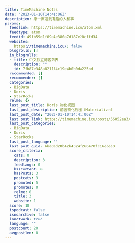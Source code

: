 ```yaml
---
title: TimeMachine Notes
date: "2023-01-10T14:41:06Z"
description: 愿一直遇到有趣的人和事
params:
  feedlink: https://timemachine.icu/atom.xml
  feedtype: atom
  feedid: 49fb59d1f09a4e380a7d187e20cffd34
  websites:
    https://timemachine.icu/: false
  blogrolls: []
  in_blogrolls:
  - title: 中文独立博客列表
    description: ""
    id: 7fb87e348a8211f4c19e4b0b0da225bd
  recommended: []
  recommender: []
  categories:
  - BigData
  - Doris
  - StarRocks
  relme: {}
  last_post_title: Doris 物化视图
  last_post_description: 前言物化视图（Materialized
  last_post_date: "2023-01-10T14:41:06Z"
  last_post_link: https://timemachine.icu/posts/56052ea3/
  last_post_categories:
  - BigData
  - Doris
  - StarRocks
  last_post_language: ""
  last_post_guid: bba0ad28b42b4324f266470fc16ecee8
  score_criteria:
    cats: 0
    description: 3
    feedlangs: 0
    hasContent: 0
    hasPosts: 3
    postcats: 3
    promoted: 5
    promotes: 0
    relme: 0
    title: 3
    website: 1
  score: 18
  ispodcast: false
  isnoarchive: false
  innetwork: true
  language: ""
  postcount: 20
  avgpostlen: 0
---
```

